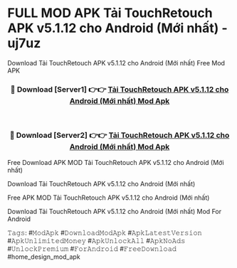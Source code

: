 # FULL MOD APK Tải TouchRetouch APK v5.1.12 cho Android (Mới nhất) - uj7uz
Download Tải TouchRetouch APK v5.1.12 cho Android (Mới nhất) Free Mod APK

<div align="center">
<h3>🔴 Download [Server1] 👉👉 <a href="https://apk-comot.site?title=Tải_TouchRetouch_APK_v5.1.12_cho_Android_(Mới_nhất)">Tải TouchRetouch APK v5.1.12 cho Android (Mới nhất) Mod Apk</a></h3><br>

<h3>🔴 Download [Server2] 👉👉 <a href="https://apk-comot.site?title=Tải_TouchRetouch_APK_v5.1.12_cho_Android_(Mới_nhất)">Tải TouchRetouch APK v5.1.12 cho Android (Mới nhất) Mod Apk</a></h3>
</div>


Free Download APK MOD Tải TouchRetouch APK v5.1.12 cho Android (Mới nhất)

Download Tải TouchRetouch APK v5.1.12 cho Android (Mới nhất) 

Free APK MOD Tải TouchRetouch APK v5.1.12 cho Android (Mới nhất) 

Download Tải TouchRetouch APK v5.1.12 cho Android (Mới nhất) Mod For Android

𝚃𝚊𝚐𝚜: #𝙼𝚘𝚍𝙰𝚙𝚔 #𝙳𝚘𝚠𝚗𝚕𝚘𝚊𝚍𝙼𝚘𝚍𝙰𝚙𝚔 #𝙰𝚙𝚔𝙻𝚊𝚝𝚎𝚜𝚝𝚅𝚎𝚛𝚜𝚒𝚘𝚗 #𝙰𝚙𝚔𝚄𝚗𝚕𝚒𝚖𝚒𝚝𝚎𝚍𝙼𝚘𝚗𝚎𝚢 #𝙰𝚙𝚔𝚄𝚗𝚕𝚘𝚌𝚔𝙰𝚕𝚕 #𝙰𝚙𝚔𝙽𝚘𝙰𝚍𝚜 #𝚄𝚗𝚕𝚘𝚌𝚔𝙿𝚛𝚎𝚖𝚒𝚞𝚖 #𝙵𝚘𝚛𝙰𝚗𝚍𝚛𝚘𝚒𝚍 #𝙵𝚛𝚎𝚎𝙳𝚘𝚠𝚗𝚕𝚘𝚊𝚍 #home_design_mod_apk